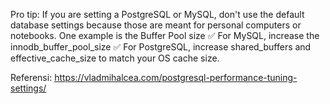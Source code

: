 Pro tip: If you are setting a PostgreSQL or MySQL, don't use the default database settings because those are meant for personal computers or notebooks.
One example is the Buffer Pool size
✅ For MySQL, increase the innodb_buffer_pool_size
✅ For PostgreSQL, increase shared_buffers and effective_cache_size to match your OS cache size.

Referensi: https://vladmihalcea.com/postgresql-performance-tuning-settings/
